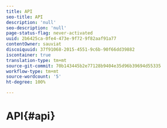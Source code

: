 ```yaml
---
title: API
seo-title: API
description: 'null'
seo-description: 'null'
page-status-flag: never-activated
uuid: 2b6425ca-0fe4-473e-9f72-9f82aaf91a77
contentOwner: sauviat
discoiquuid: 37f91068-2015-4551-9c6b-90f66dd39882
iscontainer: true
translation-type: tm+mt
source-git-commit: 70b143445b2e77128b9404e35d96b39694d55335
workflow-type: tm+mt
source-wordcount: '5'
ht-degree: 100%

---
```



# API{#api}

